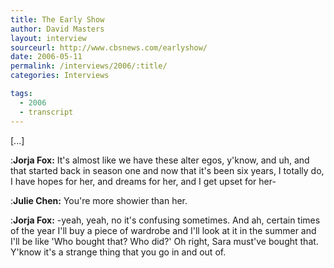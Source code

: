 ```yaml
---
title: The Early Show
author: David Masters
layout: interview
sourceurl: http://www.cbsnews.com/earlyshow/
date: 2006-05-11
permalink: /interviews/2006/:title/
categories: Interviews

tags:
  - 2006
  - transcript
---
```


[...]

:**Jorja Fox:** It's almost like we have these alter egos, y'know, and uh, and that started back in season one and now that it's been six years, I totally do, I have hopes for her, and dreams for her, and I get upset for her-

:**Julie Chen:** You're more showier than her.

:**Jorja Fox:** -yeah, yeah, no it's confusing sometimes. And ah, certain times of the year I'll buy a piece of wardrobe and I'll look at it in the summer and I'll be like 'Who bought that? Who did?' Oh right, Sara must've bought that. Y'know it's a strange thing that you go in and out of.